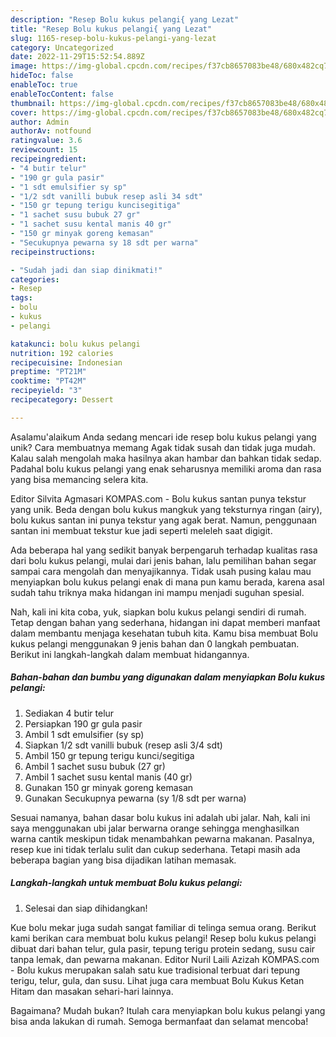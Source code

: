```yaml
---
description: "Resep Bolu kukus pelangi{ yang Lezat"
title: "Resep Bolu kukus pelangi{ yang Lezat"
slug: 1165-resep-bolu-kukus-pelangi-yang-lezat
category: Uncategorized
date: 2022-11-29T15:52:54.889Z
image: https://img-global.cpcdn.com/recipes/f37cb8657083be48/680x482cq70/bolu-kukus-pelangi-foto-resep-utama.jpg
hideToc: false
enableToc: true
enableTocContent: false
thumbnail: https://img-global.cpcdn.com/recipes/f37cb8657083be48/680x482cq70/bolu-kukus-pelangi-foto-resep-utama.jpg
cover: https://img-global.cpcdn.com/recipes/f37cb8657083be48/680x482cq70/bolu-kukus-pelangi-foto-resep-utama.jpg
author: Admin
authorAv: notfound
ratingvalue: 3.6
reviewcount: 15
recipeingredient:
- "4 butir telur"
- "190 gr gula pasir"
- "1 sdt emulsifier sy sp"
- "1/2 sdt vanilli bubuk resep asli 34 sdt"
- "150 gr tepung terigu kuncisegitiga"
- "1 sachet susu bubuk 27 gr"
- "1 sachet susu kental manis 40 gr"
- "150 gr minyak goreng kemasan"
- "Secukupnya pewarna sy 18 sdt per warna"
recipeinstructions:

- "Sudah jadi dan siap dinikmati!"
categories:
- Resep
tags:
- bolu
- kukus
- pelangi

katakunci: bolu kukus pelangi 
nutrition: 192 calories
recipecuisine: Indonesian
preptime: "PT21M"
cooktime: "PT42M"
recipeyield: "3"
recipecategory: Dessert

---
```



Asalamu'alaikum Anda sedang mencari ide resep bolu kukus pelangi yang unik? Cara membuatnya memang Agak tidak susah dan tidak juga mudah. Kalau salah mengolah maka hasilnya akan hambar dan bahkan tidak sedap. Padahal bolu kukus pelangi yang enak seharusnya memiliki aroma dan rasa yang bisa memancing selera kita.


Editor Silvita Agmasari KOMPAS.com - Bolu kukus santan punya tekstur yang unik. Beda dengan bolu kukus mangkuk yang teksturnya ringan (airy), bolu kukus santan ini punya tekstur yang agak berat. Namun, penggunaan santan ini membuat tekstur kue jadi seperti meleleh saat digigit.

Ada beberapa hal yang sedikit banyak berpengaruh terhadap kualitas rasa dari bolu kukus pelangi, mulai dari jenis bahan, lalu pemilihan bahan segar sampai cara mengolah dan menyajikannya. Tidak usah pusing kalau mau menyiapkan bolu kukus pelangi enak di mana pun kamu berada, karena asal sudah tahu triknya maka hidangan ini mampu menjadi suguhan spesial.


Nah, kali ini kita coba, yuk, siapkan bolu kukus pelangi sendiri di rumah. Tetap dengan bahan yang sederhana, hidangan ini dapat memberi manfaat dalam membantu menjaga kesehatan tubuh kita. Kamu bisa membuat Bolu kukus pelangi menggunakan 9 jenis bahan dan 0 langkah pembuatan. Berikut ini langkah-langkah dalam membuat hidangannya.

<!--inarticleads1-->

##### Bahan-bahan dan bumbu yang digunakan dalam menyiapkan Bolu kukus pelangi:

1. Sediakan 4 butir telur
1. Persiapkan 190 gr gula pasir
1. Ambil 1 sdt emulsifier (sy sp)
1. Siapkan 1/2 sdt vanilli bubuk (resep asli 3/4 sdt)
1. Ambil 150 gr tepung terigu kunci/segitiga
1. Ambil 1 sachet susu bubuk (27 gr)
1. Ambil 1 sachet susu kental manis (40 gr)
1. Gunakan 150 gr minyak goreng kemasan
1. Gunakan Secukupnya pewarna (sy 1/8 sdt per warna)


Sesuai namanya, bahan dasar bolu kukus ini adalah ubi jalar. Nah, kali ini saya menggunakan ubi jalar berwarna orange sehingga menghasilkan warna cantik meskipun tidak menambahkan pewarna makanan. Pasalnya, resep kue ini tidak terlalu sulit dan cukup sederhana. Tetapi masih ada beberapa bagian yang bisa dijadikan latihan memasak. 

<!--inarticleads2-->

##### Langkah-langkah untuk membuat Bolu kukus pelangi:


1. Selesai dan siap dihidangkan!

Kue bolu mekar juga sudah sangat familiar di telinga semua orang. Berikut kami berikan cara membuat bolu kukus pelangi! Resep bolu kukus pelangi dibuat dari bahan telur, gula pasir, tepung terigu protein sedang, susu cair tanpa lemak, dan pewarna makanan. Editor Nuril Laili Azizah KOMPAS.com - Bolu kukus merupakan salah satu kue tradisional terbuat dari tepung terigu, telur, gula, dan susu. Lihat juga cara membuat Bolu Kukus Ketan Hitam dan masakan sehari-hari lainnya. 

Bagaimana? Mudah bukan? Itulah cara menyiapkan bolu kukus pelangi yang bisa anda lakukan di rumah. Semoga bermanfaat dan selamat mencoba!
